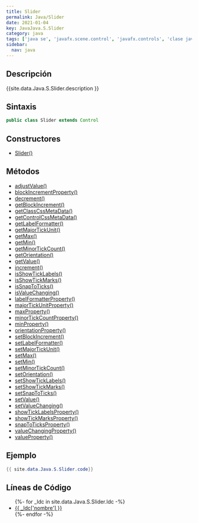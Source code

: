 ```yaml
---
title: Slider
permalink: Java/Slider
date: 2021-01-04
key: JavaJava.S.Slider
category: java
tags: ['java se', 'javafx.scene.control', 'javafx.controls', 'clase java', 'JavaFX 2.0']
sidebar: 
  nav: java
---
```


## Descripción
{{site.data.Java.S.Slider.description }}

## Sintaxis
~~~java
public class Slider extends Control
~~~

## Constructores
* [Slider()](/Java/Slider/Slider/)

## Métodos
* [adjustValue()](/Java/Slider/adjustValue)
* [blockIncrementProperty()](/Java/Slider/blockIncrementProperty)
* [decrement()](/Java/Slider/decrement)
* [getBlockIncrement()](/Java/Slider/getBlockIncrement)
* [getClassCssMetaData()](/Java/Slider/getClassCssMetaData)
* [getControlCssMetaData()](/Java/Slider/getControlCssMetaData)
* [getLabelFormatter()](/Java/Slider/getLabelFormatter)
* [getMajorTickUnit()](/Java/Slider/getMajorTickUnit)
* [getMax()](/Java/Slider/getMax)
* [getMin()](/Java/Slider/getMin)
* [getMinorTickCount()](/Java/Slider/getMinorTickCount)
* [getOrientation()](/Java/Slider/getOrientation)
* [getValue()](/Java/Slider/getValue)
* [increment()](/Java/Slider/increment)
* [isShowTickLabels()](/Java/Slider/isShowTickLabels)
* [isShowTickMarks()](/Java/Slider/isShowTickMarks)
* [isSnapToTicks()](/Java/Slider/isSnapToTicks)
* [isValueChanging()](/Java/Slider/isValueChanging)
* [labelFormatterProperty()](/Java/Slider/labelFormatterProperty)
* [majorTickUnitProperty()](/Java/Slider/majorTickUnitProperty)
* [maxProperty()](/Java/Slider/maxProperty)
* [minorTickCountProperty()](/Java/Slider/minorTickCountProperty)
* [minProperty()](/Java/Slider/minProperty)
* [orientationProperty()](/Java/Slider/orientationProperty)
* [setBlockIncrement()](/Java/Slider/setBlockIncrement)
* [setLabelFormatter()](/Java/Slider/setLabelFormatter)
* [setMajorTickUnit()](/Java/Slider/setMajorTickUnit)
* [setMax()](/Java/Slider/setMax)
* [setMin()](/Java/Slider/setMin)
* [setMinorTickCount()](/Java/Slider/setMinorTickCount)
* [setOrientation()](/Java/Slider/setOrientation)
* [setShowTickLabels()](/Java/Slider/setShowTickLabels)
* [setShowTickMarks()](/Java/Slider/setShowTickMarks)
* [setSnapToTicks()](/Java/Slider/setSnapToTicks)
* [setValue()](/Java/Slider/setValue)
* [setValueChanging()](/Java/Slider/setValueChanging)
* [showTickLabelsProperty()](/Java/Slider/showTickLabelsProperty)
* [showTickMarksProperty()](/Java/Slider/showTickMarksProperty)
* [snapToTicksProperty()](/Java/Slider/snapToTicksProperty)
* [valueChangingProperty()](/Java/Slider/valueChangingProperty)
* [valueProperty()](/Java/Slider/valueProperty)

## Ejemplo
~~~java
{{ site.data.Java.S.Slider.code}}
~~~

## Líneas de Código
<ul>
{%- for _ldc in site.data.Java.S.Slider.ldc -%}
   <li>
       <a href="{{_ldc['url'] }}">{{ _ldc['nombre'] }}</a>
   </li>
{%- endfor -%}
</ul>
